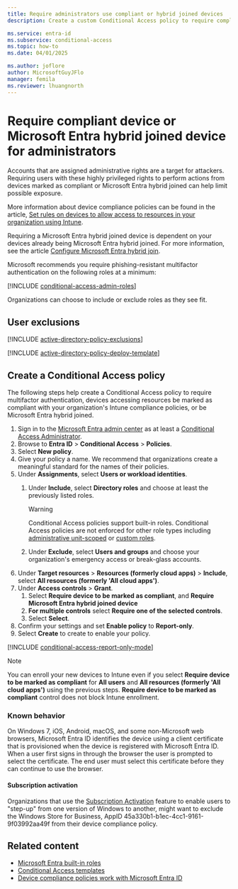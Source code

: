 ```yaml
---
title: Require administrators use compliant or hybrid joined devices
description: Create a custom Conditional Access policy to require compliant or hybrid joined devices for admins.

ms.service: entra-id
ms.subservice: conditional-access
ms.topic: how-to
ms.date: 04/01/2025

ms.author: joflore
author: MicrosoftGuyJFlo
manager: femila
ms.reviewer: lhuangnorth
---
```

# Require compliant device or Microsoft Entra hybrid joined device for administrators

Accounts that are assigned administrative rights are a target for attackers. Requiring users with these highly privileged rights to perform actions from devices marked as compliant or Microsoft Entra hybrid joined can help limit possible exposure.

More information about device compliance policies can be found in the article, [Set rules on devices to allow access to resources in your organization using Intune](/mem/intune/protect/device-compliance-get-started).

Requiring a Microsoft Entra hybrid joined device is dependent on your devices already being Microsoft Entra hybrid joined. For more information, see the article [Configure Microsoft Entra hybrid join](~/identity/devices/how-to-hybrid-join.md).

Microsoft recommends you require phishing-resistant multifactor authentication on the following roles at a minimum:

[!INCLUDE [conditional-access-admin-roles](../../includes/conditional-access-admin-roles.md)]

Organizations can choose to include or exclude roles as they see fit.

## User exclusions
[!INCLUDE [active-directory-policy-exclusions](~/includes/entra-policy-exclude-user.md)]

[!INCLUDE [active-directory-policy-deploy-template](~/includes/entra-policy-deploy-template.md)]

## Create a Conditional Access policy

The following steps help create a Conditional Access policy to require multifactor authentication, devices accessing resources be marked as compliant with your organization's Intune compliance policies, or be Microsoft Entra hybrid joined.

1. Sign in to the [Microsoft Entra admin center](https://entra.microsoft.com) as at least a [Conditional Access Administrator](../role-based-access-control/permissions-reference.md#conditional-access-administrator).
1. Browse to **Entra ID** > **Conditional Access** > **Policies**.
1. Select **New policy**.
1. Give your policy a name. We recommend that organizations create a meaningful standard for the names of their policies.
1. Under **Assignments**, select **Users or workload identities**.
   1. Under **Include**, select **Directory roles** and choose at least the previously listed roles.
   
      > [!WARNING]
      > Conditional Access policies support built-in roles. Conditional Access policies are not enforced for other role types including [administrative unit-scoped](../role-based-access-control/manage-roles-portal.md) or [custom roles](../role-based-access-control/custom-create.md).

   1. Under **Exclude**, select **Users and groups** and choose your organization's emergency access or break-glass accounts.
1. Under **Target resources** > **Resources (formerly cloud apps)** > **Include**, select **All resources (formerly 'All cloud apps')**.
1. Under **Access controls** > **Grant**.
   1. Select **Require device to be marked as compliant**, and **Require Microsoft Entra hybrid joined device**
   1. **For multiple controls** select **Require one of the selected controls**.
   1. Select **Select**.
1. Confirm your settings and set **Enable policy** to **Report-only**.
1. Select **Create** to create to enable your policy.

[!INCLUDE [conditional-access-report-only-mode](../../includes/conditional-access-report-only-mode.md)]

> [!NOTE]
> You can enroll your new devices to Intune even if you select **Require device to be marked as compliant** for **All users** and **All resources (formerly 'All cloud apps')** using the previous steps. **Require device to be marked as compliant** control does not block Intune enrollment. 

### Known behavior

On Windows 7, iOS, Android, macOS, and some non-Microsoft web browsers, Microsoft Entra ID identifies the device using a client certificate that is provisioned when the device is registered with Microsoft Entra ID. When a user first signs in through the browser the user is prompted to select the certificate. The end user must select this certificate before they can continue to use the browser.

#### Subscription activation

Organizations that use the [Subscription Activation](/windows/deployment/windows-10-subscription-activation) feature to enable users to "step-up" from one version of Windows to another, might want to exclude the Windows Store for Business, AppID 45a330b1-b1ec-4cc1-9161-9f03992aa49f from their device compliance policy.


## Related content

- [Microsoft Entra built-in roles](../role-based-access-control/permissions-reference.md)
- [Conditional Access templates](concept-conditional-access-policy-common.md)
- [Device compliance policies work with Microsoft Entra ID](/mem/intune/protect/device-compliance-get-started#device-compliance-policies-work-with-azure-ad)
